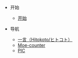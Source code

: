 * 开始

  * [开始](start.md)
  <!-- * [多页文档](zh-cn/more-pages.md) -->
  <!-- * [定制导航栏](zh-cn/custom-navbar.md) -->
  <!-- * [封面](zh-cn/cover.md) -->

* 导航

  * [一言（Hitokoto/ヒトコト）](hitokoto.md)
  * [Moe-counter](moe_count.md)
  * [PIC](pic.md)
  <!-- * [开发插件](zh-cn/write-a-plugin.md) -->
  <!-- * [Markdown 配置](zh-cn/markdown.md) -->
  <!-- * [代码高亮](zh-cn/language-highlight.md) -->



<!-- * [Awesome docsify](zh-cn/awesome.md) -->
<!-- * [Changelog](zh-cn/changelog.md) -->
